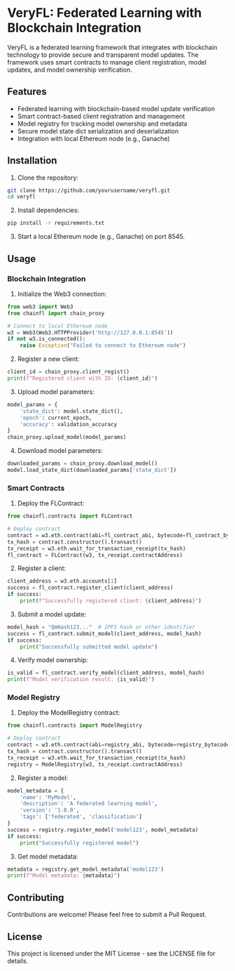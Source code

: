 # VeryFL: Federated Learning with Blockchain Integration

VeryFL is a federated learning framework that integrates with blockchain technology to provide secure and transparent model updates. The framework uses smart contracts to manage client registration, model updates, and model ownership verification.

## Features

- Federated learning with blockchain-based model update verification
- Smart contract-based client registration and management
- Model registry for tracking model ownership and metadata
- Secure model state dict serialization and deserialization
- Integration with local Ethereum node (e.g., Ganache)

## Installation

1. Clone the repository:
```bash
git clone https://github.com/yourusername/veryfl.git
cd veryfl
```

2. Install dependencies:
```bash
pip install -r requirements.txt
```

3. Start a local Ethereum node (e.g., Ganache) on port 8545.

## Usage

### Blockchain Integration

1. Initialize the Web3 connection:
```python
from web3 import Web3
from chainfl import chain_proxy

# Connect to local Ethereum node
w3 = Web3(Web3.HTTPProvider('http://127.0.0.1:8545'))
if not w3.is_connected():
    raise Exception("Failed to connect to Ethereum node")
```

2. Register a new client:
```python
client_id = chain_proxy.client_regist()
print(f"Registered client with ID: {client_id}")
```

3. Upload model parameters:
```python
model_params = {
    'state_dict': model.state_dict(),
    'epoch': current_epoch,
    'accuracy': validation_accuracy
}
chain_proxy.upload_model(model_params)
```

4. Download model parameters:
```python
downloaded_params = chain_proxy.download_model()
model.load_state_dict(downloaded_params['state_dict'])
```

### Smart Contracts

1. Deploy the FLContract:
```python
from chainfl.contracts import FLContract

# Deploy contract
contract = w3.eth.contract(abi=fl_contract_abi, bytecode=fl_contract_bytecode)
tx_hash = contract.constructor().transact()
tx_receipt = w3.eth.wait_for_transaction_receipt(tx_hash)
fl_contract = FLContract(w3, tx_receipt.contractAddress)
```

2. Register a client:
```python
client_address = w3.eth.accounts[1]
success = fl_contract.register_client(client_address)
if success:
    print(f"Successfully registered client: {client_address}")
```

3. Submit a model update:
```python
model_hash = "QmHash123..."  # IPFS hash or other identifier
success = fl_contract.submit_model(client_address, model_hash)
if success:
    print("Successfully submitted model update")
```

4. Verify model ownership:
```python
is_valid = fl_contract.verify_model(client_address, model_hash)
print(f"Model verification result: {is_valid}")
```

### Model Registry

1. Deploy the ModelRegistry contract:
```python
from chainfl.contracts import ModelRegistry

# Deploy contract
contract = w3.eth.contract(abi=registry_abi, bytecode=registry_bytecode)
tx_hash = contract.constructor().transact()
tx_receipt = w3.eth.wait_for_transaction_receipt(tx_hash)
registry = ModelRegistry(w3, tx_receipt.contractAddress)
```

2. Register a model:
```python
model_metadata = {
    'name': 'MyModel',
    'description': 'A federated learning model',
    'version': '1.0.0',
    'tags': ['federated', 'classification']
}
success = registry.register_model('model123', model_metadata)
if success:
    print("Successfully registered model")
```

3. Get model metadata:
```python
metadata = registry.get_model_metadata('model123')
print(f"Model metadata: {metadata}")
```

## Contributing

Contributions are welcome! Please feel free to submit a Pull Request.

## License

This project is licensed under the MIT License - see the LICENSE file for details.